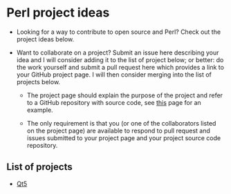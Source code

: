 # Perl project ideas

- Looking for a way to contribute to open source and Perl? Check out the
project ideas below.

- Want to collaborate on a project? Submit an issue here describing your
  idea and I will consider adding it to the list of project below; or better: do
  the work yourself and submit a pull request here which provides a link to your
  GitHub project page. I will then consider merging into the list of
  projects below.

  - The project page should explain the purpose of the project and refer to a GitHub
  repository with source
  code, see [this](https://github.com/hakonhagland/perl-qt5-project)
  page for an example.

  - The only requirement is that you (or one of the collaborators
  listed on the project page) are available to
  respond to pull request and issues submitted to your project page
  and your project source code repository.

## List of projects

- [Qt5](https://github.com/hakonhagland/perl-qt5-project)
